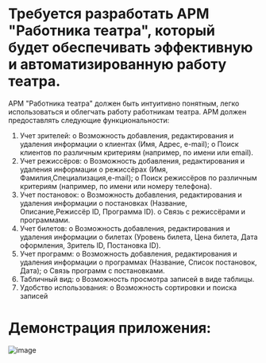 # Требуется разработать АРМ "Работника театра", который будет обеспечивать эффективную и автоматизированную работу театра. 
АРМ "Работника театра" должен быть интуитивно понятным, легко использоваться и облегчать работу работникам театра.
АРМ должен предоставлять следующие функциональности:
1.	Учет зрителей:
o	Возможность добавления, редактирования и удаления информации о клиентах (Имя, Адрес, e-mail);
o	Поиск клиентов по различным критериям (например, по имени или email).
2.	Учет режиссёров:
o	Возможность добавления, редактирования и удаления информации о режиссёрах (Имя, Фамилия,Специализация,e-mail);
o	Поиск режиссёров по различным критериям (например, по имени или номеру телефона).
3.	Учет постановок:
o	Возможность добавления, редактирования и удаления информации о постановках (Название, Описание,Режиссёр ID, Программа ID).
o	Связь с режиссёрами и программами.
4.	Учет билетов:
o	Возможность добавления, редактирования и удаления информации о билетах (Уровень билета, Цена билета, Дата оформления, Зритель ID, Постановка ID).
5.	Учет программ:
o	Возможность добавления, редактирования и удаления информации о программах (Название, Список постановок, Дата);
o	Связь программ с постановками.
6.	Табличный вид:
o	Возможность просмотра записей в виде таблицы.
7.	Удобство использования:
o	Возможность сортировки и поиска записей

# Демонстрация приложения:
![image](https://github.com/OneVan4/TheaterDB-SW/assets/113106342/d81303f6-9a43-4248-a9e6-bffe69481898)
